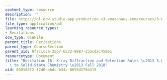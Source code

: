 ```yaml
---
content_type: resource
description: ''
file: https://ol-ocw-studio-app-production.s3.amazonaws.com/courses/3-091-introduction-to-solid-state-chemistry-fall-2018/800165f2f2d0ebdcb34c8655d278e415_MIT3_091F18_REC16.pdf
file_type: application/pdf
learning_resource_types:
- Recitations
ocw_type: OCWFile
parent_title: Recitations
parent_type: CourseSection
parent_uid: 0f7c1c3a-35b7-6533-8887-33acdac458e1
resourcetype: Document
title: "Recitation 16: X-ray Diffraction and Selection Rules \u2013 3.091 Introduction\
  \ to Solid-State Chemistry \u2013 Fall 2018"
uid: 800165f2-f2d0-ebdc-b34c-8655d278e415
---
```

